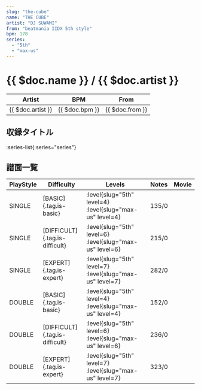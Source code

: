 ```yaml
---
slug: "the-cube"
name: "THE CUBE"
artist: "DJ SUWAMI"
from: "beatmania IIDX 5th style"
bpm: 178
series:
  - "5th"
  - "max-us"
---
```


# {{ $doc.name }} / {{ $doc.artist }}

|Artist|BPM|From|
|------|---|----|
|{{ $doc.artist }}|{{ $doc.bpm }}|{{ $doc.from }}|

## 収録タイトル

:series-list{:series="series"}

## 譜面一覧

|PlayStyle|Difficulty|Levels|Notes|Movie|
|---------|----------|------|-----|-----|
|SINGLE|[BASIC]{.tag.is-basic}|<div class="field is-grouped is-grouped-multiline">:level{slug="5th" level=4} :level{slug="max-us" level=4}</div>|135/0||
|SINGLE|[DIFFICULT]{.tag.is-difficult}|<div class="field is-grouped is-grouped-multiline">:level{slug="5th" level=6} :level{slug="max-us" level=6}</div>|215/0||
|SINGLE|[EXPERT]{.tag.is-expert}|<div class="field is-grouped is-grouped-multiline">:level{slug="5th" level=7} :level{slug="max-us" level=7}</div>|282/0||
|DOUBLE|[BASIC]{.tag.is-basic}|<div class="field is-grouped is-grouped-multiline">:level{slug="5th" level=4} :level{slug="max-us" level=4}</div>|152/0||
|DOUBLE|[DIFFICULT]{.tag.is-difficult}|<div class="field is-grouped is-grouped-multiline">:level{slug="5th" level=6} :level{slug="max-us" level=6}</div>|236/0||
|DOUBLE|[EXPERT]{.tag.is-expert}|<div class="field is-grouped is-grouped-multiline">:level{slug="5th" level=7} :level{slug="max-us" level=7}</div>|323/0||
